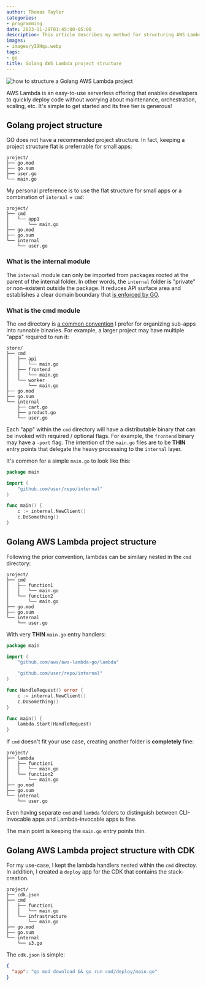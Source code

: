 ```yaml
---
author: Thomas Taylor
categories:
- programming
date: 2023-11-29T01:45:00-05:00
description: This article describes my method for structuring AWS Lambda projects with GO
images:
- images/yI9Hqu.webp
tags:
- go
title: Golang AWS Lambda project structure
---
```


![how to structure a Golang AWS Lambda project](images/yI9Hqu.webp)

AWS Lambda is an easy-to-use serverless offering that enables developers to quickly deploy code without worrying about maintenance, orchestration, scaling, etc. It's simple to get started and its free tier is generous!

## Golang project structure

GO does not have a recommended project structure. In fact, keeping a project structure flat is preferrable for small apps:

```text
project/
├── go.mod
├── go.sum
├── user.go
└── main.go
```

My personal preference is to use the flat structure for small apps or a combination of `internal` + `cmd`:

```text
project/
├── cmd
│   └── app1
│       └── main.go
├── go.mod
├── go.sum
└── internal
    └── user.go
```

### What is the internal module

The `internal` module can only be imported from packages rooted at the parent of the internal folder. In other words, the `internal` folder is "private" or non-existent outside the package. It reduces API surface area and establishes a clear domain boundary that [is enforced by GO][1].

### What is the cmd module

The `cmd` directory is [a common convention][2] I prefer for organizing sub-apps into runnable binaries. For example, a larger project may have multiple "apps" required to run it:

```text
store/
├── cmd
│   ├── api
│   │   └── main.go
│   ├── frontend
│   │   └── main.go
│   └── worker
│       └── main.go
├── go.mod
├── go.sum
└── internal
    ├── cart.go
    ├── product.go
    └── user.go
```

Each "app" within the `cmd` directory will have a distributable binary that can be invoked with required / optional flags. For example, the `frontend` binary may have a `-port` flag. The intention of the `main.go` files are to be **THIN** entry points that delegate the heavy processing to the `internal` layer.

It's common for a simple `main.go` to look like this:

```go
package main

import (
    "github.com/user/repo/internal"
)

func main() {
    c := internal.NewClient()
    c.DoSomething()
}
```


## Golang AWS Lambda project structure

Following the prior convention, lambdas can be similary nested in the `cmd` directory:

```text
project/
├── cmd
│   ├── function1
│   │   └── main.go
│   └── function2
│       └── main.go
├── go.mod
├── go.sum
└── internal
    └── user.go
```

With very **THIN** `main.go` entry handlers:

```go
package main

import (
    "github.com/aws/aws-lambda-go/lambda"

    "github.com/user/repo/internal"
)

func HandleRequest() error {
    c := internal.NewClient()
    c.DoSomething()
}

func main() {
    lambda.Start(HandleRequest)
}
```

If `cmd` doesn't fit your use case, creating another folder is __completely__ fine:

```text
project/
├── lambda 
│   ├── function1
│   │   └── main.go
│   └── function2
│       └── main.go
├── go.mod
├── go.sum
└── internal
    └── user.go
```

Even having separate `cmd` and `lambda` folders to distinguish between CLI-invocable apps and Lambda-invocable apps is fine.

The main point is keeping the `main.go` entry points thin.

## Golang AWS Lambda project structure with CDK

For my use-case, I kept the lambda handlers nested within the `cmd` directoy. In addition, I created a `deploy` app for the CDK that contains the stack-creation.

```text
project/
├── cdk.json
├── cmd
│   ├── function1
│   │   └── main.go
│   └── infrastructure
│       └── main.go
├── go.mod
├── go.sum
└── internal
    └── s3.go
```

The `cdk.json` is simple:

```json
{
  "app": "go mod download && go run cmd/deploy/main.go"
}
```

[1]: https://go.dev/doc/go1.4#internalpackages
[2]: https://github.com/golang-standards/project-layout#cmd
